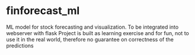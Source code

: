 # finforecast_ml
ML model for stock forecasting and visualization. To be integrated into webserver with flask
Project is built as learning exercise and for fun, not to use it in the real world, therefore no 
guarantee on correctness of the predictions
